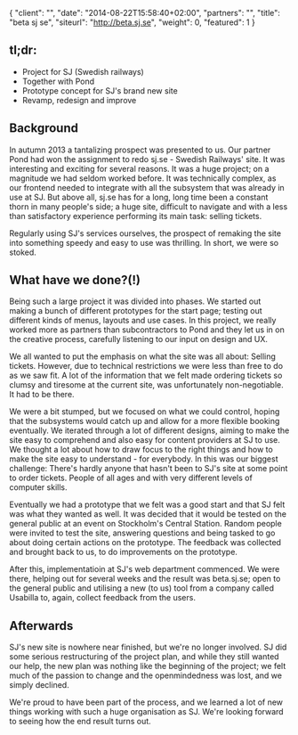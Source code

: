 {
   "client": "",
   "date": "2014-08-22T15:58:40+02:00",
   "partners": "",
   "title": "beta sj se",
   "siteurl": "http://beta.sj.se",
   "weight": 0,
   "featured": 1
}

<h2>tl;dr:</h2>
<ul>
    <li>Project for SJ (Swedish railways)</li>
    <li>Together with Pond</li>
    <li>Prototype concept for SJ's brand new site</li>
    <li>Revamp, redesign and improve</li>
</ul>

<h2>Background</h2>
<p>
    In autumn 2013 a tantalizing prospect was presented to us. Our partner Pond had won the assignment to redo sj.se - Swedish Railways' site. It was interesting and exciting for several reasons. It was a huge project; on a magnitude we had seldom worked before. It was technically complex, as our frontend needed to integrate with all the subsystem that was already in use at SJ. But above all, sj.se has for a long, long time been a constant thorn in many people's side; a huge site, difficult to navigate and with a less than satisfactory experience performing its main task: selling tickets.
</p>
<p>
    Regularly using SJ's services ourselves, the prospect of remaking the site into something speedy and easy to use was thrilling. In short, we were so stoked.
</p>

<h2>What have we done?(!)</h2>
<p>
    Being such a large project it was divided into phases. We started out making a bunch of different prototypes for the start page; testing out different kinds of menus, layouts and use cases. In this project, we really worked more as partners than subcontractors to Pond and they let us in on the creative process, carefully listening to our input on design and UX.
</p>
<p>
    We all wanted to put the emphasis on what the site was all about: Selling tickets. However, due to technical restrictions we were less than free to do as we saw fit. A lot of the information that we felt made ordering tickets so clumsy and tiresome at the current site, was unfortunately non-negotiable. It had to be there.
</p>
<p>
    We were a bit stumped, but we focused on what we could control, hoping that the subsystems would catch up and allow for a more flexible booking eventually. We iterated through a lot of different designs, aiming to make the site easy to comprehend and also easy for content providers at SJ to use. We thought a lot about how to draw focus to the right things and how to make the site easy to understand - for everybody. In this was our biggest challenge: There's hardly anyone that hasn't been to SJ's site at some point to order tickets. People of all ages and with very different levels of computer skills.
</p>
<p>
    Eventually we had a prototype that we felt was a good start and that SJ felt was what they wanted as well. It was decided that it would be tested on the general public at an event on Stockholm's Central Station. Random people were invited to test the site, answering questions and being tasked to go about doing certain actions on the prototype. The feedback was collected and brought back to us, to do improvements on the prototype.
</p>
<p>
    After this, implementatioin at SJ's web department commenced. We were there, helping out for several weeks and the result was beta.sj.se; open to the general public and utilising a new (to us) tool from a company called Usabilla to, again, collect feedback from the users.
</p>

<h2>Afterwards</h2>
<p>
    SJ's new site is nowhere near finished, but we're no longer involved. SJ did some serious restructuring of the project plan, and while they still wanted our help, the new plan was nothing like the beginning of the project; we felt much of the passion to change and the openmindedness was lost, and we simply declined.
</p>
<p>
    We're proud to have been part of the process, and we learned a lot of new things working with such a huge organisation as SJ. We're looking forward to seeing how the end result turns out.
</p>
